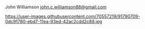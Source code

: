 John Williamson
john.c.williamson88@gmail.com

https://user-images.githubusercontent.com/70557219/91790709-0dc91780-ebd7-11ea-93ed-42ac2cdd2c88.jpg
